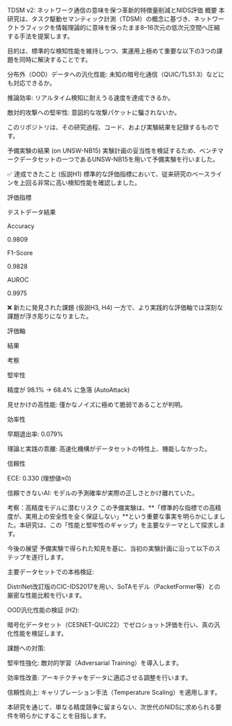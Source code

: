 TDSM v2: ネットワーク通信の意味を保つ革新的特徴量削減とNIDS評価
概要
本研究は、タスク駆動セマンティック計測（TDSM）の概念に基づき、ネットワークトラフィックを情報理論的に意味を保ったまま8–16次元の低次元空間へ圧縮する手法を提案します。

目的は、標準的な検知性能を維持しつつ、実運用上極めて重要な以下の3つの課題を同時に解決することです。

分布外（OOD）データへの汎化性能: 未知の暗号化通信（QUIC/TLS1.3）などにも対応できるか。

推論効率: リアルタイム検知に耐えうる速度を達成できるか。

敵対的攻撃への堅牢性: 意図的な攻撃パケットに騙されないか。

このリポジトリは、その研究過程、コード、および実験結果を記録するものです。

予備実験の結果 (on UNSW-NB15)
実験計画の妥当性を検証するため、ベンチマークデータセットの一つであるUNSW-NB15を用いて予備実験を行いました。

✅ 達成できたこと (仮説H1)
標準的な評価指標において、従来研究のベースラインを上回る非常に高い検知性能を確認しました。

評価指標

テストデータ結果

Accuracy

0.9809

F1-Score

0.9828

AUROC

0.9975

❌ 新たに発見された課題 (仮説H3, H4)
一方で、より実践的な評価軸では深刻な課題が浮き彫りになりました。

評価軸

結果

考察

堅牢性

精度が 98.1% → 68.4% に急落 (AutoAttack)

見せかけの高性能: 僅かなノイズに極めて脆弱であることが判明。

効率性

早期退出率: 0.079%

理論と実践の乖離: 高速化機構がデータセットの特性上、機能しなかった。

信頼性

ECE: 0.330 (理想値≈0)

信頼できないAI: モデルの予測確率が実際の正しさとかけ離れていた。

考察：高精度モデルに潜むリスク
この予備実験は、**「標準的な指標での高精度が、実用上の安全性を全く保証しない」**という重要な事実を明らかにしました。本研究は、この「性能と堅牢性のギャップ」を主要なテーマとして探求します。

今後の展望
予備実験で得られた知見を基に、当初の実験計画に沿って以下のステップを遂行します。

主要データセットでの本格検証:

DistriNet改訂版のCIC-IDS2017を用い、SoTAモデル（PacketFormer等）との厳密な性能比較を行います。

OOD汎化性能の検証 (H2):

暗号化データセット（CESNET-QUIC22）でゼロショット評価を行い、真の汎化性能を検証します。

課題への対策:

堅牢性強化: 敵対的学習（Adversarial Training）を導入します。

効率性改善: アーキテクチャをデータに適応させる調整を行います。

信頼性向上: キャリブレーション手法（Temperature Scaling）を適用します。

本研究を通じて、単なる精度競争に留まらない、次世代のNIDSに求められる要件を明らかにすることを目指します。
